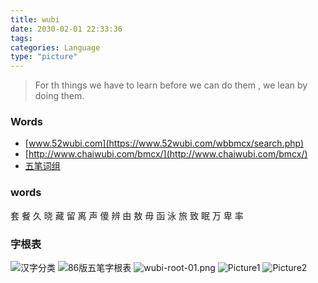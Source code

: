 ```yaml
---
title: wubi
date: 2030-02-01 22:33:36
tags: 
categories: Language
type: "picture"
---
```


> For th things we have to learn before we can do them , we lean by doing them.

<!-- more -->
### Words
* [www.52wubi.com](https://www.52wubi.com/wbbmcx/search.php)
* [http://www.chaiwubi.com/bmcx/](http://www.chaiwubi.com/bmcx/)
* [五笔词组](http://www.4qx.net/Phrase_WuBi_ChaXun.php)

### words
套  餐  久  晓  藏   留   离   声   傻   辨   由
敖  毋  函  泳  旅   致   眠   万   卑   率

### 字根表
![汉字分类](/images/language/manual/classify.png)
![86版五笔字根表](/images/language/manual/86.jpg)
![wubi-root-01.png](/images/language/manual/wubi-root-01.png)
![Picture1](/images/language/manual/Picture1.jpg)
![Picture2](/images/language/manual/Picture2.png)

